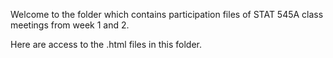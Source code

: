 Welcome to the folder which contains participation files of STAT 545A class meetings from week 1 and 2.

Here are access to the .html files in this folder.
